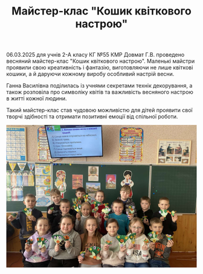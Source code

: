 ﻿---
title: Майстер-клас "Кошик квіткового настрою"
---

06.03.2025 для учнів 2-А класу КГ №55 КМР Довмат Г.В. проведено весняний майстер-клас "Кошик квіткового настрою". Маленькі майстри проявили свою креативність і фантазію, виготовляючи не лише квіткові кошики, а й даруючи кожному виробу особливий настрій весни.

Ганна Василівна поділилась із учнями секретами технік декорування, а також розповіла про символіку квітів та важливість весняного настрою в житті кожної людини.

Такий майстер-клас став чудовою можливістю для дітей проявити свої творчі здібності та отримати позитивні емоції від спільної роботи.

![](image.jpg)

